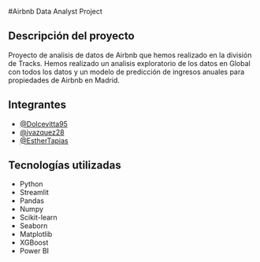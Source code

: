 
#Airbnb Data Analyst Project

## Descripción del proyecto
Proyecto de analisis de datos de Airbnb que hemos realizado en la división de Tracks.
Hemos realizado un analisis exploratorio de los datos en Global con todos los datos y un modelo de predicción de ingresos anuales para propiedades de Airbnb en Madrid.

## Integrantes
- [@Dolcevitta95](https://github.com/Dolcevitta95)
- [@jvazquez28](https://github.com/jvazquez28)
- [@EstherTapias](https://github.com/EstherTapias)

## Tecnologías utilizadas
- Python
- Streamlit
- Pandas
- Numpy
- Scikit-learn
- Seaborn
- Matplotlib
- XGBoost
- Power BI


